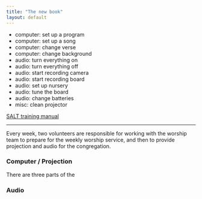 ```yaml
---
title: "The new book"
layout: default
---
```


  - computer: set up a program
  - computer: set up a song
  - computer: change verse
  - computer: change background
  - audio: turn everything on
  - audio: turn everything off
  - audio: start recording camera
  - audio: start recording board
  - audio: set up nursery
  - audio: tune the board
  - audio: change batteries
  - misc: clean projector

[SALT training manual](http://www.patrickhazard.com/files/87961928.pdf)

-----

Every week, two volunteers are responsible for working with the worship team to prepare for the weekly worship service, and then to provide projection and audio for the congregation.

### Computer / Projection

There are three parts of the 

### Audio
